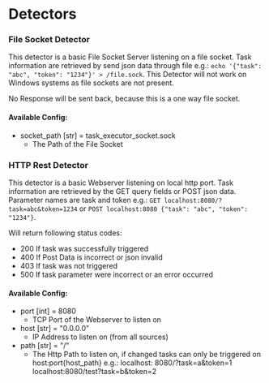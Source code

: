 # Detectors

### File Socket Detector

This detector is a basic File Socket Server listening on a file socket. Task information are retrieved by send json data
through file e.g.: `echo '{"task": "abc", "token": "1234"}' > /file.sock`. This Detector will not work on Windows
systems as file sockets are not present.

No Response will be sent back, because this is a one way file socket.

#### Available Config:

- socket_path [str] = task_executor_socket.sock
    - The Path of the File Socket

### HTTP Rest Detector

This detector is a basic Webserver listening on local http port. Task information are retrieved by the GET query fields
or POST json data. Parameter names are task and token e.g.:
`GET localhost:8080/?task=abc&token=1234` or `POST localhost:8080 {"task": "abc", "token": "1234"}`.

Will return following status codes:

- 200 If task was successfully triggered
- 400 If Post Data is incorrect or json invalid
- 403 If task was not triggered
- 500 If task parameter were incorrect or an error occurred

#### Available Config:

- port [int] = 8080
    - TCP Port of the Webserver to listen on
- host [str] = "0.0.0.0"
    - IP Address to listen on (from all sources)
- path [str] = "/"
    - The Http Path to listen on, if changed tasks can only be triggered on host:port{host_path} e.g.: localhost:
      8080/?task=a&token=1 localhost:8080/test?task=b&token=2
